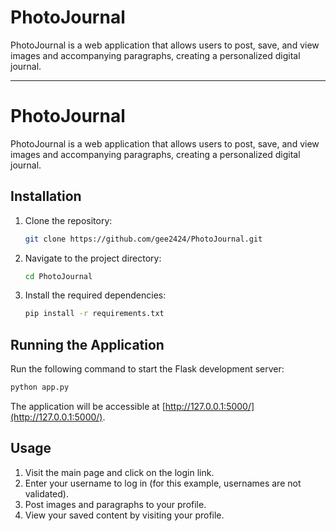 # PhotoJournal
PhotoJournal is a web application that allows users to post, save, and view images and accompanying paragraphs, creating a personalized digital journal.
***
# PhotoJournal

PhotoJournal is a web application that allows users to post, save, and view images and accompanying paragraphs, creating a personalized digital journal.

## Installation

1. Clone the repository:
   ```sh
   git clone https://github.com/gee2424/PhotoJournal.git
   ```

2. Navigate to the project directory:
   ```sh
   cd PhotoJournal
   ```

3. Install the required dependencies:
   ```sh
   pip install -r requirements.txt
   ```

## Running the Application

Run the following command to start the Flask development server:
```sh
python app.py
```

The application will be accessible at [http://127.0.0.1:5000/](http://127.0.0.1:5000/).

## Usage

1. Visit the main page and click on the login link.
2. Enter your username to log in (for this example, usernames are not validated).
3. Post images and paragraphs to your profile.
4. View your saved content by visiting your profile.
